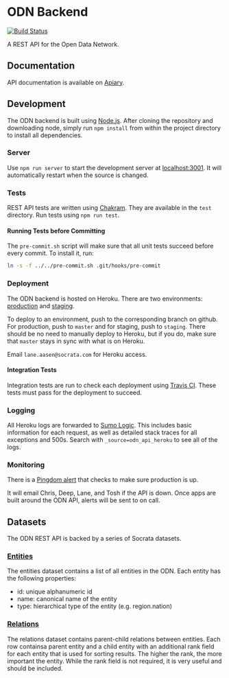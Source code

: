 # ODN Backend

[![Build Status](https://travis-ci.org/socrata/odn-backend.svg?branch=master)](https://travis-ci.org/socrata/odn-backend)

A REST API for the Open Data Network.

## Documentation

API documentation is available on [Apiary](http://docs.odn.apiary.io/).

## Development

The ODN backend is built using [Node.js](https://nodejs.org/).
After cloning the repository and downloading node,
simply run `npm install` from within the project directory
to install all dependencies.

### Server

Use `npm run server` to start the development
server at [localhost:3001](http://localhost:3001/).
It will automatically restart when the source is changed.

### Tests

REST API tests are written using [Chakram](https://github.com/dareid/chakram).
They are available in the `test` directory.
Run tests using `npm run test`.

#### Running Tests before Committing

The `pre-commit.sh` script will make sure that all unit tests succeed before
every commit. To install it, run:

```sh
ln -s -f ../../pre-commit.sh .git/hooks/pre-commit
```

### Deployment

The ODN backend is hosted on Heroku.
There are two environments:
[production](http://odn-backend.herokuapp.com/) and
[staging](http://odn-backend-staging.herokuapp.com/).

To deploy to an environment, push to the corresponding branch on github.
For production, push to `master` and for staging, push to `staging`.
There should be no need to manually deploy to Heroku,
but if you do, make sure that `master` stays in sync with what is
on Heroku.

Email `lane.aasen@socrata.com` for Heroku access.

#### Integration Tests

Integration tests are run to check each deployment using
[Travis CI](https://travis-ci.org/socrata/odn-backend).
These tests must pass for the deployment to succeed.

### Logging

All Heroku logs are forwarded to [Sumo Logic](https://www.sumologic.com/).
This includes basic information for each request,
as well as detailed stack traces for all exceptions and 500s.
Search with `_source=odn_api_heroku` to see all of the logs.

### Monitoring

There is a [Pingdom alert](https://my.pingdom.com/reports/uptime#check=2202319)
that checks to make sure production is up.

It will email Chris, Deep, Lane, and Tosh if the API is down.
Once apps are built around the ODN API, alerts will be sent to on call.

## Datasets

The ODN REST API is backed by a series of Socrata datasets.

### [Entities](https://dev.socrata.com/foundry/odn.data.socrata.com/kksg-4m3m)

The entities dataset contains a list of all entities in the ODN.
Each entity has the following properties:
 - id: unique alphanumeric id
 - name: canonical name of the entity
 - type: hierarchical type of the entity (e.g. region.nation)

### [Relations](https://dev.socrata.com/foundry/odn.data.socrata.com/dc4t-zwj5)

The relations dataset contains parent-child relations between entities.
Each row containsa parent entity and a child entity with an additional
rank field for each entity that is used for sorting results.
The higher the rank, the more important the entity.
While the rank field is not required, it is very useful and should
be included.

